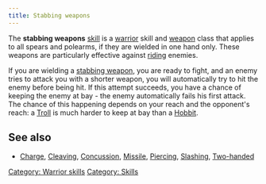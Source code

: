 ```yaml
---
title: Stabbing weapons
---
```


The **stabbing weapons** [skill](skill "wikilink") is a
[warrior](warrior "wikilink") skill and [weapon](weapon "wikilink")
class that applies to all spears and polearms, if they are wielded in
one hand only. These weapons are particularly effective against
[riding](ride "wikilink") enemies.

If you are wielding a [stabbing weapon](stabbing_weapon "wikilink"), you
are ready to fight, and an enemy tries to attack you with a shorter
weapon, you will automatically try to hit the enemy before being hit. If
this attempt succeeds, you have a chance of keeping the enemy at bay -
the enemy automatically fails his first attack. The chance of this
happening depends on your reach and the opponent's reach: a
[Troll](Troll "wikilink") is much harder to keep at bay than a
[Hobbit](Hobbit "wikilink").

## See also

- [Charge](Charge "wikilink"), [Cleaving](Cleaving "wikilink"),
  [Concussion](Concussion "wikilink"), [Missile](Missile "wikilink"),
  [Piercing](Piercing "wikilink"), [Slashing](Slashing "wikilink"),
  [Two-handed](Two-handed "wikilink")

[Category: Warrior skills](Category:_Warrior_skills "wikilink")
[Category: Skills](Category:_Skills "wikilink")